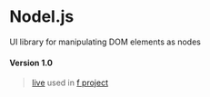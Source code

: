 # Nodel.js
UI library for manipulating DOM elements as nodes

#### Version 1.0
> [live](https://nodel.leonk.dev)
> used in [f project](https://f.leonk.dev)
